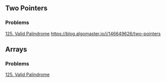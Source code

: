 

## Two Pointers
### Problems
[125. Valid Palindrome](https://leetcode.com/problems/valid-palindrome/description/)
https://blog.algomaster.io/i/146649626/two-pointers

## Arrays
### Problems
[125. Valid Palindrome](https://leetcode.com/problems/valid-palindrome/description/)